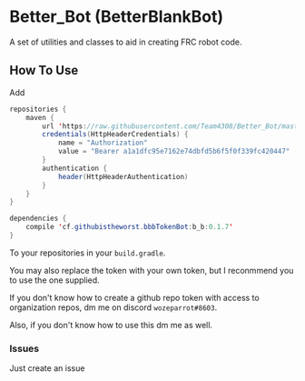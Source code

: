 # Better_Bot (BetterBlankBot)

A set of utilities and classes to aid in creating FRC robot code.

## How To Use

Add

```java
repositories {
    maven {
        url 'https://raw.githubusercontent.com/Team4308/Better_Bot/master/'
        credentials(HttpHeaderCredentials) {
            name = "Authorization"
            value = "Bearer a1a1dfc95e7162e74dbfd5b6f5f0f339fc420447"
        }
        authentication {
            header(HttpHeaderAuthentication)
        }
    }
}

dependencies {
    compile 'cf.githubistheworst.bbbTokenBot:b_b:0.1.7'
}
```

To your repositories in your `build.gradle`.

You may also replace the token with your own token, but I reconmmend you to use the one supplied.

If you don't know how to create a github repo token with access to organization repos, dm me on discord `wozeparrot#8603`.

Also, if you don't know how to use this dm me as well.

### Issues

Just create an issue
